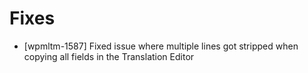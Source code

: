 # Fixes
* [wpmltm-1587] Fixed issue where multiple lines got stripped when copying all fields in the Translation Editor